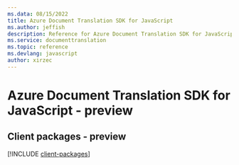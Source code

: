 ```yaml
---
ms.data: 08/15/2022
title: Azure Document Translation SDK for JavaScript
ms.author: jeffish
description: Reference for Azure Document Translation SDK for JavaScript
ms.service: documenttranslation
ms.topic: reference
ms.devlang: javascript
author: xirzec
---
```

# Azure Document Translation SDK for JavaScript - preview

## Client packages - preview
[!INCLUDE [client-packages](document-translation-client-index.md)]